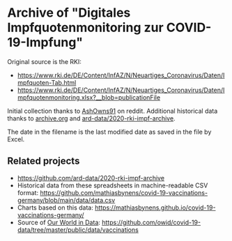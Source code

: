 # Archive of "Digitales Impfquotenmonitoring zur COVID-19-Impfung"

Original source is the RKI:
- https://www.rki.de/DE/Content/InfAZ/N/Neuartiges_Coronavirus/Daten/Impfquoten-Tab.html
- https://www.rki.de/DE/Content/InfAZ/N/Neuartiges_Coronavirus/Daten/Impfquotenmonitoring.xlsx?__blob=publicationFile

Initial collection thanks to [AshOwns91](https://www.reddit.com/user/AshOwns91) on reddit.
Additional historical data thanks to [archive.org](https://archive.org/) and [ard-data/2020-rki-impf-archive](https://github.com/ard-data/2020-rki-impf-archive).

The date in the filename is the last modified date as saved in the file by Excel.

## Related projects

- https://github.com/ard-data/2020-rki-impf-archive
- Historical data from these spreadsheets in machine-readable CSV format: https://github.com/mathiasbynens/covid-19-vaccinations-germany/blob/main/data/data.csv
- Charts based on this data: https://mathiasbynens.github.io/covid-19-vaccinations-germany/
- Source of [Our World in Data](https://ourworldindata.org/covid-vaccinations): https://github.com/owid/covid-19-data/tree/master/public/data/vaccinations
